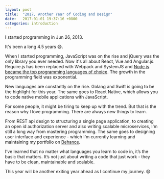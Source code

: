 ```yaml
---
layout: post
title:  "2017, Another Year of Coding and Design"
date:   2017-01-01 19:37:16 +0800
categories: introduction
---
```


I started programming in Jun 26, 2013. 

It's been a long 4.5 years :smile:.

When I started programming, JavaScript was on the rise and jQuery was the only library you ever needed. Now it's all about React, Vue and Angular.js. Require.js has been replaced with Webpack and SystemJS and [Node.js became the top programming languages of choice](https://blog.newrelic.com/2016/08/18/popular-programming-languages-2016-go/). The growth in the programming field was exponential.

New languages are constantly on the rise. Golang and Swift is going to be the highlight for this year. The same goes to React Native, which allows you to code native mobile applications with JavaScript.

For some people, it might be tiring to keep up with the trend. But that is the reason why I love programming. There are always new things to learn.

From REST api design to structuring a single page application, to creating an open id authorization server and also writing scalable microservices, I'm still a long way from mastering programming. The same goes to designing user interface and experience - which I'm currently learning and maintaining my portfolio on [Behance](https://www.behance.net/alextan220e3ae).


I’ve learned that no matter what languages you learn to code in, it’s the basic that matters. It’s not just about writing a code that just work - they have to be clean, maintainable and scalable.

This year will be another exiting year ahead as I continue my journey. :smile:

